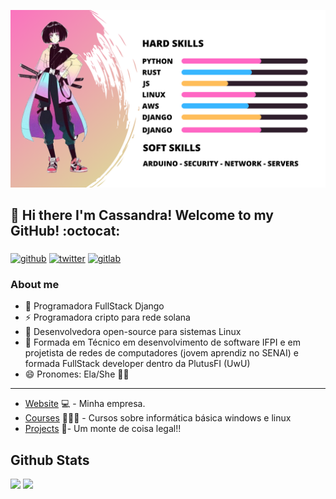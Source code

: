 ![alt text](./welcome/SKILLS.png)


## 👋 Hi there I'm Cassandra! Welcome to my GitHub! :octocat:

### 

[![github](https://img.shields.io/badge/-Github-000?style=for-the-badge&logo=Github&logoColor=white&link=https://github.com/th3void)](https://github.com/th3void)
[![twitter](https://img.shields.io/badge/Twitter-1DA1F2?style=for-the-badge&logo=twitter&logoColor=white)](https://twitter.com/LnvVoid) 
[![gitlab](https://img.shields.io/badge/GitLab-330F63?style=for-the-badge&logo=gitlab&logoColor=white)](https://gitlab.com/Th3VoidOfficial)

### About me
- 🦇 Programadora FullStack Django
- ⚡ Programadora cripto para rede solana
- 🐺 Desenvolvedora open-source para sistemas Linux
- 🐺 Formada em Técnico em desenvolvimento de software IFPI e em projetista de  redes de computadores (jovem aprendiz no SENAI) e formada FullStack developer dentro da PlutusFI (UwU) 
- 😄 Pronomes: Ela/She  🏳️‍⚧️
---
- [Website](https://kodirian.github.io/) 💻 - Minha empresa.
- [Courses](https://kodirian.github.io/learn.html) 👨🏼‍🏫 - Cursos sobre informática básica windows e linux 
- [Projects](https://github.com/th3void/projects) 🚀- Um monte de coisa legal!!

## Github Stats

<span>
   <img height="150vw" src="https://github-readme-stats.vercel.app/api?username=th3void&count_private=true&show_icons=true&theme=dracula&&include_all_commits=true&hide=contribs&hide_border=false"/>
   <img height="150vw" src="https://github-readme-stats-eight-theta.vercel.app/api/top-langs/?username=th3void&hide=html,python&layout=compact&langs_count=8&theme=dracula"/>
</span>
